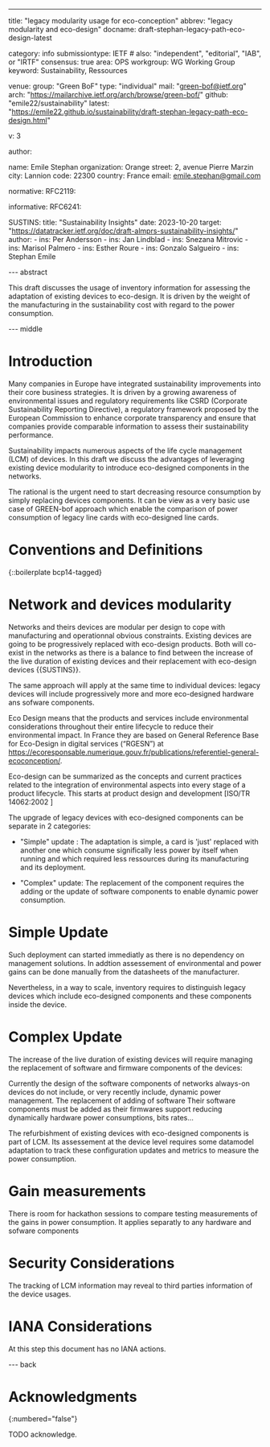 ---
title: "legacy modularity usage for eco-conception"
abbrev: "legacy modularity and eco-design"
docname: draft-stephan-legacy-path-eco-design-latest

category: info
submissiontype: IETF  # also: "independent", "editorial", "IAB", or "IRTF"
consensus: true
area: OPS
workgroup: WG Working Group
keyword: Sustainability, Ressources

venue:
  group: "Green BoF"
  type: "individual"
  mail: "green-bof@ietf.org"
  arch: "https://mailarchive.ietf.org/arch/browse/green-bof/"
  github: "emile22/sustainability"
  latest: "https://emile22.github.io/sustainability/draft-stephan-legacy-path-eco-design.html"

v: 3

author:

   name: Emile Stephan
   organization: Orange
   street: 2, avenue Pierre Marzin
   city: Lannion
   code: 22300
   country: France
   email: emile.stephan@gmail.com

normative:
  RFC2119:

informative:
  RFC6241:

  SUSTINS:
    title: "Sustainability Insights"
    date: 2023-10-20
    target: "https://datatracker.ietf.org/doc/draft-almprs-sustainability-insights/"
    author:
			- ins: Per Andersson
			- ins: Jan Lindblad
			- ins: Snezana Mitrovic
			- ins: Marisol Palmero
			- ins: Esther Roure
			- ins: Gonzalo Salgueiro
			- ins: Stephan Emile

--- abstract

This draft discusses the usage of inventory information for assessing the adaptation of existing devices to eco-design. It is driven by the weight of the manufacturing in the sustainability cost with regard to the power consumption.

--- middle

# Introduction

Many companies in Europe have integrated sustainability improvements into their core business strategies. It is driven by a growing awareness of environmental issues and regulatory requirements like CSRD (Corporate Sustainability Reporting Directive), a regulatory framework proposed by the European Commission to enhance corporate transparency and ensure that companies provide comparable information to assess their sustainability performance.

Sustainability impacts numerous aspects of the life cycle management (LCM) of devices. In this draft we discuss the advantages of leveraging existing device modularity to introduce eco-designed components in the networks.

The rational is the urgent need to start decreasing resource consumption by simply replacing devices components. It can be view as a very basic use case of GREEN-bof approach which enable the comparison  of power consumption of legacy line cards with eco-designed line cards.

# Conventions and Definitions

{::boilerplate bcp14-tagged}

# Network and devices modularity

Networks and theirs devices are modular per design to cope with manufacturing and operationnal obvious constraints. Existing devices are going to be progressively replaced with eco-design products. Both will co-exist in the networks as there is a balance to find between the increase of the live duration of existing devices and their replacement with eco-design devices {{SUSTINS}}.

The same approach will apply at the same time to individual devices: legacy devices will include progressively more and more eco-designed hardware ans sofware components.

Eco Design means that the products and services include environmental considerations throughout their entire lifecycle to reduce their environmental impact. In France they are based on General Reference Base for Eco-Design in digital services (“RGESN”) at  https://ecoresponsable.numerique.gouv.fr/publications/referentiel-general-ecoconception/.

Eco-design can be summarized as the concepts and current practices related to the integration of environmental aspects into every stage of a product lifecycle. This starts at product design and development [ISO/TR 14062:2002 ]

The upgrade of legacy devices with eco-designed components can be separate in 2 categories:

 * "Simple" update : The adaptation is simple, a card is 'just' replaced with another one which consume significally less power by itself when running and which required less ressources during its manufacturing and its deployment.

 * "Complex" update: The replacement of the component requires the adding or the update of software components to enable dynamic power consumption.

# Simple Update

Such deployment can started immediatly as there is no dependency on management solutions. In addtion assessement of environmental and power gains can be done manually from the datasheets of the manufacturer.

Nevertheless, in a way to scale, inventory requires to distinguish legacy devices which include eco-designed components and these components inside the device.

# Complex Update

The increase of the live duration of existing devices will require managing the replacement of software and firmware components of the devices:

Currently the design of the software components of networks always-on devices do not include, or very recently include, dynamic power management. The replacement of adding of software Their software components must be added as their firmwares support reducing dynamically hardware power consumptions, bits rates...

The refurbishment of existing devices with eco-designed components is part of LCM. Its assessement at the device level requires some datamodel adaptation to track these configuration updates and metrics to measure the power consumption.

# Gain measurements

There is room for hackathon sessions to compare testing measurements of the gains in power consumption. It applies separatly to any hardware and sofware components

# Security Considerations

The tracking of LCM information may reveal to third parties information of the device usages.

# IANA Considerations

At this step this document has no IANA actions.

--- back

# Acknowledgments
{:numbered="false"}

TODO acknowledge.
